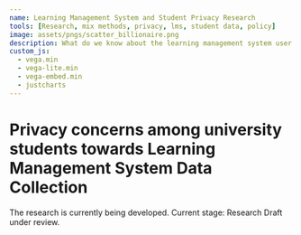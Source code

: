 ```yaml
---
name: Learning Management System and Student Privacy Research
tools: [Research, mix methods, privacy, lms, student data, policy]
image: assets/pngs/scatter_billionaire.png
description: What do we know about the learning management system user data collection?
custom_js:
  - vega.min
  - vega-lite.min
  - vega-embed.min
  - justcharts
---
```


# Privacy concerns among university students towards Learning Management System Data Collection

The research is currently being developed.
Current stage: Research Draft under review.
